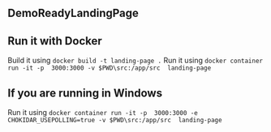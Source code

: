 ## DemoReadyLandingPage

## Run it with Docker 

Build it using `docker build -t landing-page .` 
Run it using `docker container run -it -p  3000:3000 -v $PWD\src:/app/src  landing-page`

## If you are running in Windows

Run it using `docker container run -it -p  3000:3000 -e CHOKIDAR_USEPOLLING=true -v $PWD\src:/app/src  landing-page`